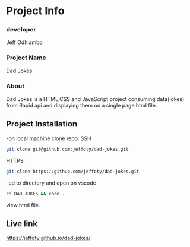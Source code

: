 # Project Info
### developer 
Jeff Odhiambo
### Project Name
Dad Jokes
### About 
Dad Jokes is a HTML,CSS and JavaScript project consuming data(jokes) from Rapid api 
and displaying them on a single page html file.

## Project Installation
-on local machine  clone repo:
SSH
```bash
git clone git@github.com:jeffoty/dad-jokes.git
```
HTTPS
```bash
git clone https://github.com/jeffoty/dad-jokes.git
```
-cd to directory and open on vscode
```bash
cd DAD-JOKES && code .
```
view html file.

## Live link
https://jeffoty.github.io/dad-jokes/
